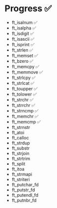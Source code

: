 # Progress ✅

- ft_isalnum	✅
- ft_isalpha	✅
- ft_isdigit	✅
- ft_isascii	✅
- ft_isprint	✅
- ft_strlen	✅ 
- ft_memset	✅
- ft_bzero	✅
- ft_memcpy	✅
- ft_memmove	✅
- ft_strlcpy	✅
- ft_strlcat	✅
- ft_toupper	✅
- ft_tolower	✅
- ft_strchr	✅
- ft_strrchr	✅
- ft_strncmp	✅
- ft_memchr	✅
- ft_memcmp	✅
- ft_strnstr
- ft_atoi
- ft_calloc
- ft_strdup
- ft_substr
- ft_strjoin
- ft_strtrim
- ft_split
- ft_itoa
- ft_strmapi
- ft_striteri
- ft_putchar_fd
- ft_putstr_fd
- ft_putendl_fd
- ft_putnbr_fd
